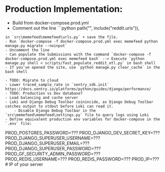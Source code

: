 # Production Implementation:

- Build from docker-compose.prod.yml
- Comment out the line ```python
    path("", include("reddit.urls")),
```
in `src\memefeed\memefeed\urls.py` + save the file.
- Run `docker-compose -f docker-compose.prod.yml exec memefeed python manage.py migrate --noinput`
- Uncomment the line
- Can populate the Submissions with the command `docker-compose -f docker-compose.prod.yml exec memefeed bash` --> Execute `python manage.py shell < scripts/fast_populate_reddit_etl.py` in bash shell
- If you've opened the site, use `python manage.py clear_cache` in the bash shell

- TODO: Migrate to cloud
- Lower traced_sample_rate in `sentry_sdk.init` https://docs.sentry.io/platforms/python/guides/django/performance/
- TODO: Production vs Dev database?
- Load balancing and cache server
- Loki and Django Debug Toolbar coinincide, as Django Debug Toolbar catches output to stdout before Loki can read it.
    - Disable Django Debug Toolbar in the `src\memefeed\memefeed\settings.py` file to query logs using Loki
- Define equivalent production env variables for docker-compose in the `.env` file:
```
PROD_POSTGRES_PASSWORD=???
PROD_DJANGO_DEV_SECRET_KEY=???
PROD_DJANGO_SUPERUSER_USERNAME=???
PROD_DJANGO_SUPERUSER_EMAIL=???
PROD_DJANGO_SUPERUSER_PASSWORD=???
PROD_GF_SECURITY_ADMIN_PASSWORD=???
PROD_REDIS_USERNAME=???
PROD_REDIS_PASSWORD=???
PROD_IP=??? # IP of your server
```